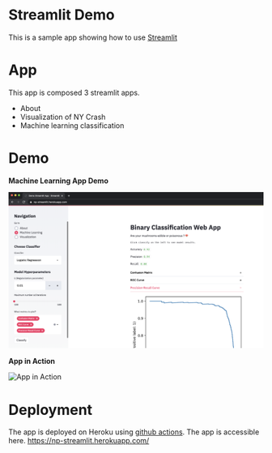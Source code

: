 # Streamlit Demo

This is a sample app showing how to use [Streamlit](https://www.streamlit.io/)


# App 

This app is composed 3 streamlit apps.
- About
- Visualization of NY Crash
- Machine learning classification


# Demo 

**Machine Learning App Demo**

![Machine Learning App Demo](images/ml_demo.png)



**App in Action**

![App in Action](images/in_action.gif)



# Deployment

The app is deployed on Heroku using [github actions](.github/workflows/main.yml).
The app is accessible here.
https://np-streamlit.herokuapp.com/
